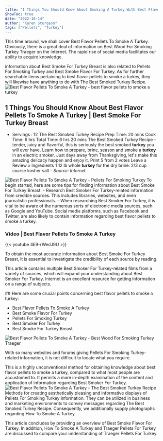 ```yaml
---
title: "1 Things You Should Know About Smoking A Turkey With Best Flavor Pellets"
ShowToc: true 
date: "2022-10-14"
author: "Karen Sturgeon" 
tags: ["Pellets", "Turkey"]
---
```


	
This time around, we shall cover Best Flavor Pellets To Smoke A Turkey. Obviously, there is a great deal of information on Best Wood For Smoking Turkey Traeger on the Internet. The rapid rise of social media facilitates our ability to acquire knowledge.

information about Best Smoke For Turkey Breast is also related to Pellets For Smoking Turkey and Best Smoke Flavor For Turkey. As for further searchable items pertaining to best flavor pellets to smoke a turkey, they will likewise have anything to do with The Best Smoked Turkey Recipe.
<img loading="lazy" src="http://www.premierfirewoodcompany.com/wp-content/uploads/wood-grill.jpg" onerror="this.onerror=null;this.src='https://blogger.googleusercontent.com/img/a/AVvXsEhe7F7TRXHtjiKvHb5vS7DmnxvpHiDyoYyYvm1nHB3Qp2_w3BnM6A2eq4v7FYxCC9bfZt3a9vIMtAYEKUiaDQbHMg-ViyGmRIj39MLp0bGFfgfYw1Dc9q_H-T0wiTm3l0Uq42dETrN9eC8aGJ9_IORZsxST1AcLR7np1koOfcc7tnHa4S8Mwz_xD9d0=s16000';" alt="Best Flavor Pellets To Smoke A Turkey - best flavor pellets to smoke a turkey" >

## 1 Things You Should Know About Best Flavor Pellets To Smoke A Turkey | Best Smoke For Turkey Breast
-   Servings : 12 The Best Smoked Turkey Recipe Prep Time: 20 mins Cook Time: 6 hrs Total Time: 6 hrs 20 mins The Best Smoked Turkey Recipe - tender, juicy and flavorful, this is seriously the best smoked **turkey** you will ever have. Learn how to prepare, brine, season and smoke a **turkey** in an electric smoker. Just days away from Thanksgiving, let's make this amazing delicacy happen and enjoy it. Print 5 from 2 votes Leave a Review » Ingredients 1 12 lb whole **turkey** for the dry brine: 2/3 cup coarse kosher salt - <cite>Source: Internet</cite>


<img loading="lazy" src="https://i8.amplience.net/i/traeger/Brined-Smoked-Turkey-Breast-Traeger-Grills_RE_HE_M?w=1200&sm=aspect&aspect=2:1&scaleFit=poi&$poi2$" onerror="this.onerror=null;this.src='https://blogger.googleusercontent.com/img/a/AVvXsEhe7F7TRXHtjiKvHb5vS7DmnxvpHiDyoYyYvm1nHB3Qp2_w3BnM6A2eq4v7FYxCC9bfZt3a9vIMtAYEKUiaDQbHMg-ViyGmRIj39MLp0bGFfgfYw1Dc9q_H-T0wiTm3l0Uq42dETrN9eC8aGJ9_IORZsxST1AcLR7np1koOfcc7tnHa4S8Mwz_xD9d0=s16000';" alt="Best Flavor Pellets To Smoke A Turkey - Pellets For Smoking Turkey" >
To begin started, here are some tips for finding information about Best Smoke For Turkey Breast:
- Research Best Smoker For Turkey-related information from credible sources. This includes libraries, websites, and even journalistic professionals.
- When researching Best Smoker For Turkey, it is vital to be aware of the numerous sorts of electronic media sources, such as Google and YouTube. Social media platforms, such as Facebook and Twitter, are also likely to contain information regarding best flavor pellets to smoke a turkey.

### Video | Best Flavor Pellets To Smoke A Turkey
{{< youtube 4E9-rWedJ9U >}} 

To obtain the most accurate information about Best Smoke For Turkey Breast, it is essential to investigate the credibility of each source by reading.

This article contains multiple Best Smoker For Turkey-related films from a variety of sources, which will expand your understanding about Best Smoker For Turkey. Internet is an excellent resource for getting information on a range of subjects.
<script async="async" data-cfasync="false" src="//normallydemandedalter.com/fe63df3c5408708b15d8dc3d9b206b31/invoke.js"></script>
<div id="container-fe63df3c5408708b15d8dc3d9b206b31"></div>
## Here are some crucial points concerning best flavor pellets to smoke a turkey:

- Best Flavor Pellets To Smoke A Turkey
- Best Smoke Flavor For Turkey
- Pellets For Smoking Turkey
- Best Smoker For Turkey
- Best Smoke For Turkey Breast

 <img loading="lazy" src="https://cdn.shopify.com/s/files/1/1315/1801/files/Wood-_-Meats-Pairing-Chart_2048x2048.png?9540627944398908515" onerror="this.onerror=null;this.src='https://blogger.googleusercontent.com/img/a/AVvXsEhe7F7TRXHtjiKvHb5vS7DmnxvpHiDyoYyYvm1nHB3Qp2_w3BnM6A2eq4v7FYxCC9bfZt3a9vIMtAYEKUiaDQbHMg-ViyGmRIj39MLp0bGFfgfYw1Dc9q_H-T0wiTm3l0Uq42dETrN9eC8aGJ9_IORZsxST1AcLR7np1koOfcc7tnHa4S8Mwz_xD9d0=s16000';" alt="Best Flavor Pellets To Smoke A Turkey - Best Wood For Smoking Turkey Traeger" >

With so many websites and forums giving Pellets For Smoking Turkey-related information, it is not difficult to locate what you require.

This is a highly unconventional method for obtaining knowledge about best flavor pellets to smoke a turkey, compared to what most people are accustomed to. It permits a more in-depth examination of the content and application of information regarding Best Smoker For Turkey.
<img loading="lazy" src="https://www.productgumshoe.com/wp-content/uploads/2015/05/PG24_function-1024x796.jpg" onerror="this.onerror=null;this.src='https://blogger.googleusercontent.com/img/a/AVvXsEhe7F7TRXHtjiKvHb5vS7DmnxvpHiDyoYyYvm1nHB3Qp2_w3BnM6A2eq4v7FYxCC9bfZt3a9vIMtAYEKUiaDQbHMg-ViyGmRIj39MLp0bGFfgfYw1Dc9q_H-T0wiTm3l0Uq42dETrN9eC8aGJ9_IORZsxST1AcLR7np1koOfcc7tnHa4S8Mwz_xD9d0=s16000';" alt="Best Flavor Pellets To Smoke A Turkey - The Best Smoked Turkey Recipe" >
Methods for creating aesthetically pleasing and informative displays of Pellets For Smoking Turkey information. They can be utilized in business and marketing environments to convey messages regarding The Best Smoked Turkey Recipe. Consequently, we additionally supply photographs regarding How To Smoke A Turkey.

This article concludes by providing an overview of Best Smoke Flavor For Turkey. In addition, How To Smoke A Turkey and Traeger Pellets For Turkey are discussed to compare your understanding of Traeger Pellets For Turkey.
	
	

